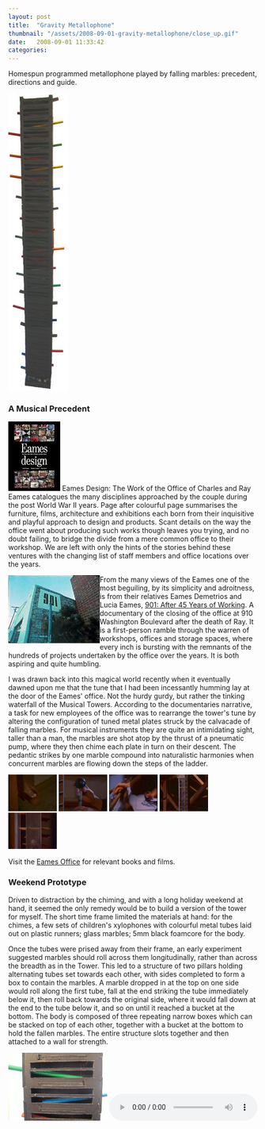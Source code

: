 ```yaml
---
layout: post
title:  "Gravity Metallophone"
thumbnail: "/assets/2008-09-01-gravity-metallophone/close_up.gif"
date:   2008-09-01 11:33:42
categories: 
---
```


Homespun programmed metallophone played by falling marbles: precedent, directions and guide.

<img class="pull-right" src="/assets/2008-09-01-gravity-metallophone/full_length.jpg" title="Weekend prototype of three stacked mettalophone sections mounted on the wall"></img>


### A Musical Precedent
	
<a href="http://www.amazon.com/Eames-Design-John-Neuhart/dp/0810908794"  class="pull-left"><img class="lead-in" src="/assets/2008-09-01-gravity-metallophone/eames_design.jpg" /></a>
<a>Eames Design: The Work of the Office of Charles and Ray Eames</a> catalogues
the many disciplines approached by the couple during the post World War II years.
Page after colourful page summarises the furniture, films, architecture and exhibitions
each born from their inquisitive and playful approach to design and products. Scant details
on the way the office went about producing such works though leaves you trying, and
no doubt failing, to bridge the divide from a mere common office to their workshop.
We are left with only the hints of the stories behind these ventures with the
changing list of staff members and office locations over the years.

<a href="http://www.amazon.com/Films-Charles-Ray-Eames-Powers/dp/6305943877" style="float:left">
<img src="/assets/2008-09-01-gravity-metallophone/901.jpg" class="lead-in" />
</a>

<!-- http://dasfilmfest.com/index.php?id=45 -->
<!-- http://dasfilmfest.com/index.php?id=48 -->
	
From the many views of the Eames one of the most beguiling, by its simplicity and
adroitness, is from their relatives Eames Demetrios and Lucia Eames,
<a href="http://www.amazon.com/Films-Charles-Ray-Eames-Powers/dp/6305943877">901: After 45 Years of Working</a>.
A documentary of the closing of the office at
910 Washington Boulevard after the death of Ray. It is a first-person ramble
through the warren of workshops, offices and storage spaces, where every inch
is bursting with the remnants of the hundreds of projects undertaken by the office
over the years. It is both aspiring and quite humbling.

I was drawn back into this magical world recently when it eventually dawned upon
me that the tune that I had been incessantly humming lay at the door of the Eames'
office. Not the hurdy gurdy, but rather the tinking waterfall of the Musical Towers.
According to the documentaries narrative, a task for new employees of the office
was to rearrange the tower's tune by altering the configuration of tuned metal
plates struck by the calvacade of falling marbles. For musical instruments they
are quite an intimidating sight, taller than a man, the marbles are shot atop by
the thrust of a pneumatic pump, where they then chime each plate in turn on their
descent. The pedantic strikes by one marble compound into naturalistic harmonies when
concurrent marbles are flowing down the steps of the ladder.

<p>
  <a href="/assets/2008-09-01-gravity-metallophone/901_marbles.jpg"><img src="/assets/2008-09-01-gravity-metallophone/901_marbles.jpg" style="width: 7em" title="Marbles waiting for their next ride"/></a>
  <a href="/assets/2008-09-01-gravity-metallophone/901_up.jpg"><img src="/assets/2008-09-01-gravity-metallophone/901_up.jpg" style="width: 7em" title="Priming the pneumatics"/></a>
  <a href="/assets/2008-09-01-gravity-metallophone/901_down.jpg"><img src="/assets/2008-09-01-gravity-metallophone/901_down.jpg" style="width: 7em" title="Propelling marble to the summit"/></a>
  <a href="/assets/2008-09-01-gravity-metallophone/901_tower.jpg"><img src="/assets/2008-09-01-gravity-metallophone/901_tower.jpg" style="width: 7em" title="Tuned metal floors of the tower""/></a>
  <a href="/assets/2008-09-01-gravity-metallophone/901_falling.jpg"><img src="/assets/2008-09-01-gravity-metallophone/901_falling.jpg" style="width: 7em" title="Falling marble" /></a>
</p>

Visit the <a href="http://www.eamesgallery.com/">Eames Office</a> for relevant books and films.

### Weekend Prototype

Driven to distraction by the chiming, and with a long holiday weekend at hand, it seemed the only
remedy would be to build a version of the tower for myself. The short time frame limited the
materials at hand: for the chimes, a few sets of children's xylophones with colourful metal tubes
laid out on plastic runners; glass marbles; 5mm black foamcore for the body.

Once the tubes were
prised away from their frame, an early experiment suggested marbles should roll across them longitudinally,
rather than across the breadth as in the Tower. This led to a structure of two pillars holding
alternating tubes set towards each other, with sides completed to form a box to contain the
marbles. A marble dropped in at the top on one side would roll along the first tube, fall at the end striking the
tube immediately below it, then roll back towards the original side, where it would fall down
at the end to the tube below it, and so on until it reached a bucket at the bottom.
The body is composed of three repeating narrow boxes which can be stacked on top of each other, together
with a bucket at the bottom to hold the fallen marbles. The entire structure slots together and then
attached to a wall for strength.

<img src="/assets/2008-09-01-gravity-metallophone/close_up.gif" title="Closeup of marble coursing down longitudinal steps"/>

<audio controls="controls">  
   <source src="/assets/2008-09-01-gravity-metallophone/falling.mp3" />  
</audio> 
